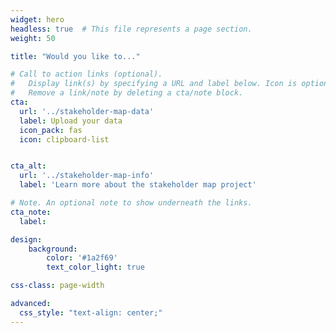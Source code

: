 ```yaml
---
widget: hero
headless: true  # This file represents a page section.
weight: 50

title: "Would you like to..."

# Call to action links (optional).
#   Display link(s) by specifying a URL and label below. Icon is optional for `cta`.
#   Remove a link/note by deleting a cta/note block.
cta:
  url: '../stakeholder-map-data'
  label: Upload your data
  icon_pack: fas
  icon: clipboard-list


cta_alt:
  url: '../stakeholder-map-info'
  label: 'Learn more about the stakeholder map project'

# Note. An optional note to show underneath the links.
cta_note:
  label: 

design:
    background:
        color: '#1a2f69'
        text_color_light: true

css-class: page-width

advanced:
  css_style: "text-align: center;"
---
```



